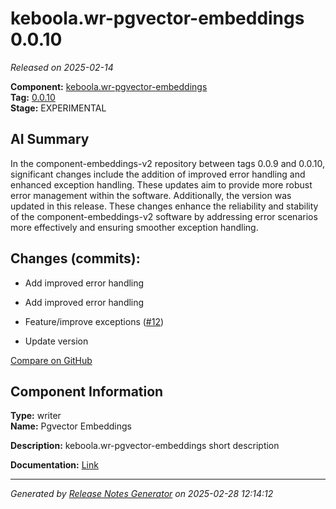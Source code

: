 # keboola.wr-pgvector-embeddings 0.0.10

_Released on 2025-02-14_

**Component:** [keboola.wr-pgvector-embeddings](https://github.com/keboola/component-embeddings-v2)  
**Tag:** [0.0.10](https://github.com/keboola/component-embeddings-v2/releases/tag/0.0.10)  
**Stage:** EXPERIMENTAL  


## AI Summary
In the component-embeddings-v2 repository between tags 0.0.9 and 0.0.10, significant changes include the addition of improved error handling and enhanced exception handling. These updates aim to provide more robust error management within the software. Additionally, the version was updated in this release. These changes enhance the reliability and stability of the component-embeddings-v2 software by addressing error scenarios more effectively and ensuring smoother exception handling.



## Changes (commits):


- Add improved error handling 
  



- Add improved error handling 
  



- Feature/improve exceptions ([#12](https://github.com/keboola/component-embeddings-v2/pull/12))
  



- Update version 
  



[Compare on GitHub](https://github.com/component-embeddings-v2/compare/0.0.9...0.0.10)



## Component Information
**Type:** writer  
**Name:** Pgvector Embeddings  

**Description:** keboola.wr-pgvector-embeddings short description  


**Documentation:** [Link](https://github.com/keboola/component-embeddings-v2/blob/master/README.md)  



---
_Generated by [Release Notes Generator](https://github.com/keboola/release-notes-generator) on 2025-02-28 12:14:12_ 